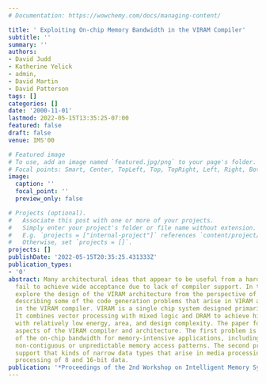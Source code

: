 ```yaml
---
# Documentation: https://wowchemy.com/docs/managing-content/

title: ' Exploiting On-chip Memory Bandwidth in the VIRAM Compiler'
subtitle: ''
summary: ''
authors:
- David Judd
- Katherine Yelick
- admin, 
- David Martin
- David Patterson 
tags: []
categories: []
date: '2000-11-01'
lastmod: 2022-05-15T13:35:25-07:00
featured: false
draft: false
venue: IMS'00

# Featured image
# To use, add an image named `featured.jpg/png` to your page's folder.
# Focal points: Smart, Center, TopLeft, Top, TopRight, Left, Right, BottomLeft, Bottom, BottomRight.
image:
  caption: ''
  focal_point: ''
  preview_only: false

# Projects (optional).
#   Associate this post with one or more of your projects.
#   Simply enter your project's folder or file name without extension.
#   E.g. `projects = ["internal-project"]` references `content/project/deep-learning/index.md`.
#   Otherwise, set `projects = []`.
projects: []
publishDate: '2022-05-15T20:35:25.431333Z'
publication_types:
- '0'
abstract: Many architectural ideas that appear to be useful from a hardware standpoint
  fail to achieve wide acceptance due to lack of compiler support. In this paper we
  explore the design of the VIRAM architecture from the perspective of compiler writers,
  describing some of the code generation problems that arise in VIRAM and their solutions
  in the VIRAM compiler. VIRAM is a single chip system designed primarily for multimedia.
  It combines vector processing with mixed logic and DRAM to achieve high performance
  with relatively low energy, area, and design complexity. The paper focuses on two
  aspects of the VIRAM compiler and architecture. The first problem is to take advantage
  of the on-chip bandwidth for memory-intensive applications, including those with
  non-contiguous or unpredictable memory access patterns. The second problem is to
  support that kinds of narrow data types that arise in media processing, including
  processing of 8 and 16-bit data.
publication: '*Proceedings of the 2nd Workshop on Intelligent Memory Systems (IMS)*'
---
```

